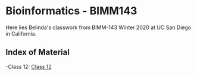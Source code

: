 # Bioinformatics - BIMM143

Here lies Belinda's classwork from BIMM-143 Winter 2020 at UC San Diego in California. 

## Index of Material

 -Class 12: [Class 12](https://github.com/belzhu/bimm143/tree/master/class_12)

